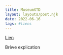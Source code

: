 ```yaml
---
title: MuseumXTD
layout: layouts/post.njk
date: 2022-06-16
tags: #liens
---
```


[Lien](https://muse.stream/fr/)

Brève explication